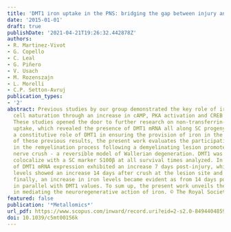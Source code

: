 ```yaml
---
title: 'DMT1 iron uptake in the PNS: bridging the gap between injury and regeneration'
date: '2015-01-01'
draft: true
publishDate: '2021-04-21T19:26:32.442878Z'
authors:
- R. Martinez-Vivot
- G. Copello
- C. Leal
- G. Piñero
- V. Usach
- M. Rozenszajn
- L. Morelli
- C.P. Setton-Avruj
publication_types:
- '2'
abstract: Previous studies by our group demonstrated the key role of iron in Schwann
  cell maturation through an increase in cAMP, PKA activation and CREB phosphorylation.
  These studies opened the door to further research on non-transferrin-bound iron
  uptake, which revealed the presence of DMT1 mRNA all along SC progeny, hinting at
  a constitutive role of DMT1 in ensuring the provision of iron in the PNS. In light
  of these previous results, the present work evaluates the participation of DMT1
  in the remyelination process following a demyelinating lesion promoted by sciatic
  nerve crush - a reversible model of Wallerian degeneration. DMT1 was observed to
  colocalize with a SC marker S100β at all survival times analyzed. In turn, the assessment
  of DMT1 mRNA expression exhibited an increase 7 days post-injury, while DMT1 protein
  levels showed an increase 14 days after crush at the lesion site and distal stump;
  finally, an increase in iron levels became evident as from 14 days post-injury,
  in parallel with DMT1 values. To sum up, the present work unveils the role of DMT1
  in mediating the neuroregenerative action of iron. © The Royal Society of Chemistry.
featured: false
publication: '*Metallomics*'
url_pdf: https://www.scopus.com/inward/record.uri?eid=2-s2.0-84944048593&doi=10.1039%2fc5mt00156k&partnerID=40&md5=f2b9ca6c496afa04cc236da24fce0f59
doi: 10.1039/c5mt00156k
---
```


